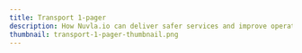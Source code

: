 ```yaml
---
title: Transport 1-pager
description: How Nuvla.io can deliver safer services and improve operational efficiency in the passenger transport industry
thumbnail: transport-1-pager-thumbnail.png
---
```


<script charset="utf-8" type="text/javascript" src="//js.hsforms.net/forms/embed/v2.js"></script>
<script>
  hbspt.forms.create({
    region: "na1",
    portalId: "475360",
    formId: "37f56cf2-109e-4aae-aaca-5afac25fc0d0"
  });
</script>
